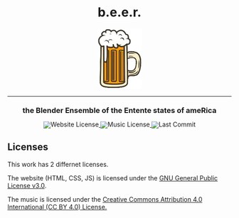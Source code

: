<div align="center">
  <h1>b.e.e.r.</h1>
  <img src="https://github.com/GoobisMoobis/b.e.e.r./blob/main/icon.png?raw=true" width="20%" alt="Logo" />
</div>
<hr>
<div align="center" style="line-height: 1;">
  <h3>the Blender Ensemble of the Entente states of ameRica</h3>
  <a href="https://github.com/GoobisMoobis/b.e.e.r./blob/main/LICENSE">
  <img alt="Website License" src="https://img.shields.io/badge/Website%20License-GNU%20General%20Public%20License%20v3.0-f5de53?&color=f5de53" style="display: inline-block; vertica-align: middle;"/>
  </a>
  <a href="https://creativecommons.org/licenses/by/4.0/?ref=chooser-v1">
  <img alt="Music License" src="https://img.shields.io/badge/Music%20License-CC%20BY%204.0-f5de53?&color=f5de53" style="display: inline-block; vertical-align: middle;"/>
  </a>
    <img alt="Last Commit" src="[https://img.shields.io/badge/Music%20License-CC%20BY%204.0-f5de53?&color=f5de53](https://shields.io/github/last-commit/GoobisMoobis/b.e.e.r.)" style="display: inline-block; vertical-align: middle;"/>
</div>

## Licenses
This work has 2 differnet licenses.

The website (HTML, CSS, JS) is licensed under the [GNU General Public License v3.0](https://www.gnu.org/licenses/gpl-3.0.en.html#license-text:~:text=possible%20GPL%20violation-,gnu%20general%20public%20license).

The music is licensed under the [Creative Commons Attribution 4.0 International (CC BY 4.0) License.](https://creativecommons.org/licenses/by/4.0/deed.en)
